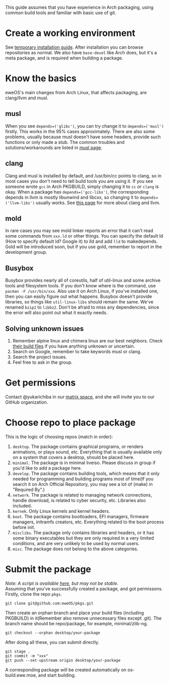 This guide assumes that you have experience in Arch packaging, using common build tools and familiar with basic use of git.

# Create a working environment
See [temporary installation guide](https://os-wiki.ewe.moe/temporary-installation-guide.md). After installation you can browse repositories as normal. We also have `base-devel` like Arch does, but it's a meta package, and is required when building a package.

# Know the basics
eweOS's main changes from Arch Linux, that affects packaging, are clang/llvm and musl.      

## musl
When you see `depends=('glibc')`, you can try change it to `depends=('musl')` firstly. This works in the 95% cases approximately. There are also some problems, usually because musl doesn't have some headers, provide such functions or only made a stub. The common troubles and solutions/workarounds are listed in [musl page](https://os-wiki.ewe.moe/musl).

## clang
Clang and musl is installed by default, and /usr/bin/cc points to clang, so in most cases you don't need to tell build tools you are using it. If you see someone wrote `gcc` in Arch PKGBUILD, simply changing it to `cc` or `clang` is okay. When a package has `depends=('gcc-libs')`, the corresponding depends in llvm is mostly libunwind and libcxx, so changing it to `depends=('llvm-libs')` usually works. See [this page](https://os-wiki.ewe.moe/llvm) for more about clang and llvm.

## mold
In rare cases you may see mold linker reports an error that it can't read some commands from `xxx.ld` or other things. You can specify the default ld (How to specify default ld? Google it) to lld and add `lld` to makedepends. Gold will be introduced soon, but if you use gold, remember to report in the development group.

## Busybox
Busybox provides nearly all of coreutils, half of util-linux and some archive tools and filesystem tools. If you don't know where is the command, use `pacman -F /usr/bin/xxx`. Also use it on Arch Linux, if you've installed one, then you can easily figure out what happens. Busybox doesn't provide libraries, so things like `util-linux-libs` should remain the same. We've renamed `bzip2` to `libbz2`. Don't be afraid to miss any dependencies, since the error will also point out what it exactly needs.

## Solving unknown issues
1. Remember alpine linux and chimera linux are our best neighbors. Check [their build files](https://os-wiki.ewe.moe/Other%20similar%20distros%20and%20projects.md) if you have anything unknown or uncertain.
2. Search on Google, remember to take keywords musl or clang.
3. Search the project issues.
4. Feel free to ask in the group.

# Get permissions
Contact @yukarichiba in our [matrix space](https://matrix.to/#/#os:ewe.moe), and she will invite you to our GitHub organization.

# Choose repo to place package
This is the logic of choosing repos (match in order):        
1. `desktop`. The package contains graphical programs, or renders animations, or plays sound, etc. Everything that is usually available only on a system that covers a desktop, should be placed here.
2. `minimal`. The package is in minimal liveiso. Please discuss in group if you'd like to add a package here.
3. `develop`. The package contains building tools, which means that it only needed for programming and building programs most of time(If you search it on Arch Official Repository, you may see a lot of (make) in "Required By".)
4. `network`. The package is related to managing network connections, handle download, is related to cyber security, etc. Libraries also included.
5. `kernek`. Only Linux kernels and kernel headers.
6. `boot`. The package contains bootloaders, EFI managers, firmware managers, initramfs creators, etc. Everything related to the boot process before init.
7. `misclibs`. The package only contains libraries and headers, or it has some binary executables but they are only required in a very limited conditions, and are very unlikely to be used by normal users.
8. `misc`. The package does not belong to the above categories.

# Submit the package
_Note: A script is available [here](https://github.com/eweOS/useful-scripts/blob/main/pkg-submit/pkg-submit.sh), but may not be stable._         
Assuming that you've successfully created a package, and got permissons.        
Firstly, clone the repo `pkgs`.
```
git clone git@github.com:eweOS/pkgs.git
```
Then create an orphan branch and place your build files (including PKGBUILD) in it(Remember also remove unnecessary files except .git). The branch name should be repo/package, for example, minimal/zlib-ng.
```
git checkout --orphan desktop/your-package
```
After doing all these, you can submit directly.
```
git stage .
git commit -m "xxx"
git push --set-upstream origin desktop/your-package
```
A corresponding package will be created automatically on os-build.ewe.moe, and start building.